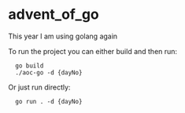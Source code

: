 # advent_of_go

This year I am using golang again

To run the project you can either build and then run:
```
  go build
  ./aoc-go -d {dayNo}
```

Or just run directly:
```
  go run . -d {dayNo}
```

